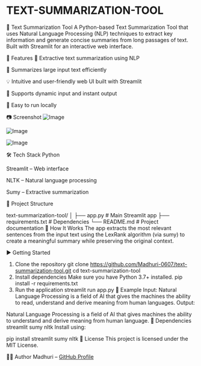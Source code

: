# TEXT-SUMMARIZATION-TOOL

📝 Text Summarization Tool
A Python-based Text Summarization Tool that uses Natural Language Processing (NLP) techniques to extract key information and generate concise summaries from long passages of text. Built with Streamlit for an interactive web interface.

🚀 Features
🧠 Extractive text summarization using NLP

📜 Summarizes large input text efficiently

💡 Intuitive and user-friendly web UI built with Streamlit

🔁 Supports dynamic input and instant output

🎯 Easy to run locally

📷 Screenshot
![Image](https://github.com/user-attachments/assets/e9661c25-fc35-476a-b05d-377783e9b1a0)


![Image](https://github.com/user-attachments/assets/6402ba4f-5f89-4880-b2ed-6f9b9a8cb90d)


![Image](https://github.com/user-attachments/assets/be1d3ae0-6c86-4986-b853-c2dc0b3a527b)

🛠️ Tech Stack
Python

Streamlit – Web interface

NLTK – Natural language processing

Sumy – Extractive summarization

📂 Project Structure

text-summarization-tool/
│
├── app.py               # Main Streamlit app
├── requirements.txt     # Dependencies
└── README.md            # Project documentation
🧪 How It Works
The app extracts the most relevant sentences from the input text using the LexRank algorithm (via sumy) to create a meaningful summary while preserving the original context.

▶️ Getting Started
1. Clone the repository
git clone https://github.com/Madhuri-0607/text-summarization-tool.git
cd text-summarization-tool
2. Install dependencies
Make sure you have Python 3.7+ installed.
pip install -r requirements.txt
3. Run the application
streamlit run app.py
🧾 Example
Input:
Natural Language Processing is a field of AI that gives the machines the ability to read, understand and derive meaning from human languages.
Output:

Natural Language Processing is a field of AI that gives machines the ability to understand and derive meaning from human language.
📌 Dependencies
streamlit
sumy
nltk
Install using:

pip install streamlit sumy nltk
📄 License
This project is licensed under the MIT License.

🙋‍♀️ Author
Madhuri – [GitHub Profile](https://github.com/Madhuri-0607)
